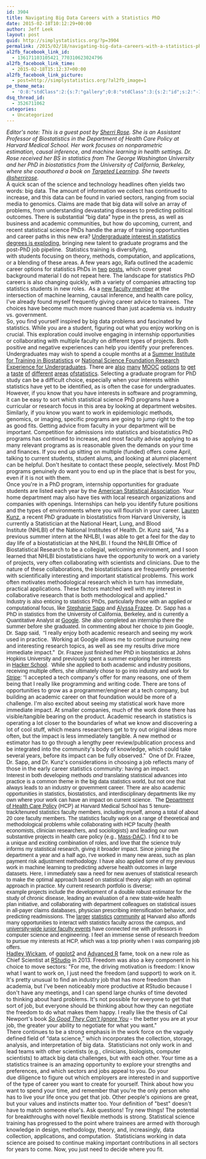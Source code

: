 ```yaml
---
id: 3904
title: Navigating Big Data Careers with a Statistics PhD
date: 2015-02-18T10:12:29+00:00
author: Jeff Leek
layout: post
guid: http://simplystatistics.org/?p=3904
permalink: /2015/02/18/navigating-big-data-careers-with-a-statistics-phd/
al2fb_facebook_link_id:
  - 136171103105421_770310623024796
al2fb_facebook_link_time:
  - 2015-02-18T15:12:37+00:00
al2fb_facebook_link_picture:
  - post=http://simplystatistics.org/?al2fb_image=1
pe_theme_meta:
  - 'O:8:"stdClass":2:{s:7:"gallery";O:8:"stdClass":3:{s:2:"id";s:2:"-1";s:5:"width";s:0:"";s:6:"height";s:0:"";}s:5:"video";O:8:"stdClass":1:{s:2:"id";s:2:"-1";}}'
dsq_thread_id:
  - 3526711062
categories:
  - Uncategorized
---
```

<div>
  <em>Editor's note: This is a guest post by <a href="http://www.drsherrirose.com/" target="_blank">Sherri Rose</a>. She is an Assistant Professor of Biostatistics in the Department of Health Care Policy at Harvard Medical School. Her work focuses on nonparametric estimation, causal inference, and machine learning in health settings. Dr. Rose received her BS in statistics from The George Washington University and her PhD in biostatistics from the University of California, Berkeley, where she coauthored a book on <a href="http://drsherrirose.com/targeted-learning-book/" target="_blank">Targeted Learning</a>. She tweets <a href="https://twitter.com/sherrirose" target="_blank">@sherrirose</a>.</em>
</div>

<div>
</div>



<div>
  A quick scan of the science and technology headlines often yields two words: big data. The amount of information we collect has continued to increase, and this data can be found in varied sectors, ranging from social media to genomics. Claims are made that big data will solve an array of problems, from understanding devastating diseases to predicting political outcomes. There is substantial “big data” hype in the press, as well as business and academic communities, but how do upcoming, current, and recent statistical science PhDs handle the array of training opportunities and career paths in this new era? <a href="http://www.amstat.org/newsroom/pressreleases/2015-StatsFastestGrowingSTEMDegree.pdf" target="_blank">Undergraduate interest in statistics degrees is exploding</a>, bringing new talent to graduate programs and the post-PhD job pipeline.  Statistics training is diversifying, with students focusing on theory, methods, computation, and applications, or a blending of these areas. A few years ago, Rafa outlined the academic career options for statistics PhDs in <a href="http://simplystatistics.org/2011/09/12/advice-for-stats-students-on-the-academic-job-market/" target="_blank">two</a> <a href="http://simplystatistics.org/2011/09/15/another-academic-job-market-option-liberal-arts/" target="_blank">posts</a>, which cover great background material I do not repeat here. The landscape for statistics PhD careers is also changing quickly, with a variety of companies attracting top statistics students in new roles.  As a <a href="http://www.drsherrirose.com/" target="_blank">new faculty member</a> at the intersection of machine learning, causal inference, and health care policy, I've already found myself frequently giving career advice to trainees.  The choices have become much more nuanced than just academia vs. industry vs. government.
</div>

<div>
</div>



<div>
</div>

<div>
  So, you find yourself inspired by big data problems and fascinated by statistics. While you are a student, figuring out what you enjoy working on is crucial. This exploration could involve engaging in internship opportunities or collaborating with multiple faculty on different types of projects. Both positive and negative experiences can help you identify your preferences.
</div>

<div>
</div>



<div>
</div>

<div>
  Undergraduates may wish to spend a couple months at a <a href="http://www.nhlbi.nih.gov/research/training/summer-institute-biostatistics-t15" target="_blank">Summer Institute for Training in Biostatistics</a> or <a href="http://www.nsf.gov/crssprgm/reu/" target="_blank">National Science Foundation Research Experience for Undergraduates</a>. There are <a href="https://www.udacity.com/course/st101" target="_blank">also</a> <a href="https://www.coursera.org/course/casebasedbiostat" target="_blank">many</a> <a href="https://www.coursera.org/specialization/jhudatascience/1" target="_blank">MOOC</a> <a href="https://www.edx.org/course/statistics-r-life-sciences-harvardx-ph525-1x#.VJOhXsAAPe" target="_blank">options</a> <a href="https://www.coursera.org/course/maththink" target="_blank">to</a> <a href="https://www.udacity.com/course/ud120" target="_blank">get</a> <a href="https://www.udacity.com/course/ud359" target="_blank">a</a> <a href="https://www.udacity.com/course/ud651" target="_blank">taste</a> <a href="https://www.edx.org/course/foundations-data-analysis-utaustinx-ut-7-01x#.VNpQRd4bakA" target="_blank">of</a> <a href="https://www.edx.org/course/introduction-linear-models-matrix-harvardx-ph525-2x#.VNpQS94bakA" target="_blank">different</a> <a href="https://www.edx.org/course/scalable-machine-learning-uc-berkeleyx-cs190-1x#.VNpQU94bakA" target="_blank">areas</a> <a href="https://www.edx.org/course/introduction-computational-thinking-data-mitx-6-00-2x-0#.VNpQWd4bakA" target="_blank">of</a><a href="https://www.edx.org/course/fundamentals-clinical-trials-harvardx-hsph-hms214x#.VNpQt94bakA" target="_blank">statistics</a>. Selecting a graduate program for PhD study can be a difficult choice, especially when your interests within statistics have yet to be identified, as is often the case for undergraduates. However, if you know that you have interests in software and programming, it can be easy to sort which statistical science PhD programs have a curricular or research focus in this area by looking at department websites. Similarly, if you know you want to work in epidemiologic methods, genomics, or imaging, specific programs are going to jump right to the top as good fits. Getting advice from faculty in your department will be important. Competition for admissions into statistics and biostatistics PhD programs has continued to increase, and most faculty advise applying to as many relevant programs as is reasonable given the demands on your time and finances. If you end up sitting on multiple (funded) offers come April, talking to current students, student alums, and looking at alumni placement can be helpful. Don't hesitate to contact these people, selectively. Most PhD programs genuinely do want you to end up in the place that is best for you, even if it is not with them.
</div>

<div>
</div>



<div>
</div>

<div>
  Once you're in a PhD program, internship opportunities for graduate students are listed each year by the <a href="http://www.amstat.org/education/internships.cfm" target="_blank">American Statistical Association</a>. Your home department may also have ties with local research organizations and companies with openings. Internships can help you identify future positions and the types of environments where you will flourish in your career. <a href="https://www.linkedin.com/pub/lauren-kunz/a/aab/293" target="_blank">Lauren Kunz</a>, a recent PhD graduate in biostatistics from Harvard University, is currently a Statistician at the National Heart, Lung, and Blood Institute (NHLBI) of the National Institutes of Health. Dr. Kunz said, "As a previous summer intern at the NHLBI, I was able to get a feel for the day to day life of a biostatistician at the NHLBI. I found the NHLBI Office of Biostatistical Research to be a collegial, welcoming environment, and I soon learned that NHLBI biostatisticians have the opportunity to work on a variety of projects, very often collaborating with scientists and clinicians. Due to the nature of these collaborations, the biostatisticians are frequently presented with scientifically interesting and important statistical problems. This work often motivates methodological research which in turn has immediate, practical applications. These factors matched well with my interest in collaborative research that is both methodological and applied."
</div>

<div>
</div>



<div>
</div>

<div>
  <span style="font-family: Helvetica;">Industry is also enticing to statistics PhDs, particularly those with an applied or computational focus, like <a href="http://www.stephaniesapp.com/" target="_blank">Stephanie Sapp</a> and</span> <a href="http://alyssafrazee.com/" target="_blank">Alyssa Frazee</a><span style="font-family: Helvetica;">. Dr. Sapp has a PhD in statistics from the University of California, Berkeley, and is currently a Quantitative Analyst at <a href="http://www.google.com/" target="_blank">Google</a>. She also completed an internship there the summer before she graduated. In commenting about her choice to join Google, Dr. Sapp said,  "</span>I really enjoy both academic research and seeing my work used in practice.  Working at Google allows me to continue pursuing new and interesting research topics, as well as see my results drive more immediate impact."  <span style="font-family: Helvetica;">Dr. Frazee just finished her PhD in biostatistics at Johns Hopkins University and previously spent a summer exploring her interests in <a href="https://www.hackerschool.com/" target="_blank">Hacker School</a>.  While she applied to both academic and industry positions, receiving multiple offers, she ultimately chose to go into industry and work for <a href="https://stripe.com/" target="_blank">Stripe</a>: "</span>I accepted a tech company's offer for many reasons, one of them being that I really like programming and writing code. There are tons of opportunities to grow as a programmer/engineer at a tech company, but building an academic career on that foundation would be more of a challenge. I'm also excited about seeing my statistical work have more immediate impact. At smaller companies, much of the work done there has visible/tangible bearing on the product. Academic research in statistics is operating a lot closer to the boundaries of what we know and discovering a lot of cool stuff, which means researchers get to try out original ideas more often, but the impact is less immediately tangible. A new method or estimator has to go through a lengthy peer review/publication process and be integrated into the community's body of knowledge, which could take several years, before its impact can be fully observed."  One of Dr. Frazee, Dr. Sapp, and Dr. Kunz's considerations in choosing a job reflects many of those in the early career statistics community: having an impact.
</div>

<div>
</div>



<div>
</div>

<div>
  <span style="font-family: Helvetica;">Interest in both developing methods </span><i>and</i> <span style="font-family: Helvetica;">translating statistical advances into practice is a common theme in the big data statistics world, but not one that always leads to an industry or government career. There are also academic opportunities in statistics, biostatistics, and interdisciplinary departments like my own where your work can have an impact on current science.  The <a href="http://www.hcp.med.harvard.edu/" target="_blank">Department of Health Care Policy</a> (HCP) at Harvard Medical School has 5 tenure-track/tenured statistics faculty members, including myself, among a total of about 20 core faculty members. The statistics faculty work on a range of theoretical and methodological problems while collaborating with HCP faculty (health economists, clinician <wbr />researchers, and sociologists) and leading our own substantive projects in health care policy (e.g., <a href="http://www.massdac.org/" target="_blank">Mass-DAC</a>). I find it to be a unique and exciting combination of roles, and love that the science truly informs my statistical research, giving it broader impact. Since joining the department a year and a half ago, I've worked in many new areas, such as plan payment risk adjustment methodology. I have also applied some of my previous work in machine learning to predicting adverse health outcomes in large datasets. Here, I immediately saw a need for new avenues of statistical research to make the optimal approach based on statistical theory align with an optimal approach in practice. My current research portfolio is diverse; example projects include the development of a double robust estimator for the study of chronic disease, leading an evaluation of a new state-wide health plan initiative, and collaborating with department colleagues on statistical issues in all-payer claims databases, physician prescribing intensification behavior, and predicting readmissions. The <a href="http://statistics.fas.harvard.edu/" target="_blank">larger</a> <a href="http://www.hsph.harvard.edu/biostatistics/" target="_blank">statistics</a> <a href="http://www.iq.harvard.edu/" target="_blank">community</a> <a href="http://bcb.dfci.harvard.edu/" target="_blank">at</a> Harvard also affords many opportunities to interact with statistics faculty across the campus, and <a href="http://www.faculty.harvard.edu/" target="_blank">university-wide junior faculty events</a> have connected me with professors in computer science and engineering. I feel an immense sense of research freedom to pursue my interests at HCP, which was a top priority when I was comparing job offers.</span>
</div>

<div>
</div>



<div>
</div>

<div>
  <a href="http://had.co.nz/" target="_blank">Hadley Wickam</a>, of <a href="http://www.amazon.com/dp/0387981403/" target="_blank">ggplot2</a> and <a href="http://www.amazon.com/dp/1466586966/" target="_blank">Advanced R</a> fame, took on a new role as Chief Scientist at <a href="http://www.rstudio.com/" target="_blank">RStudio</a> in 2013. Freedom was also a key component in his choice to move sectors: "For me, the driving motivation is freedom: I know what I want to work on, I just need the freedom (and support) to work on it. It's pretty unusual to find an industry job that has more freedom than academia, but I've been noticeably more productive at RStudio because I don't have any meetings, and I can spend large chunks of time devoted to thinking about hard problems. It's not possible for everyone to get that sort of job, but everyone should be thinking about how they can negotiate the freedom to do what makes them happy. I really like the thesis of Cal Newport's book <a href="http://www.amazon.com/dp/1455509124/" target="_blank"><i>So </i></a><a href="http://www.amazon.com/dp/1455509124/" target="_blank"><i>Good They Can't Ignore You</i></a> - the better you are at your job, the greater your ability to negotiate for what you want."
</div>

<div>
</div>



<div>
</div>

<div>
  There continues to be a strong emphasis in the work force on the vaguely defined field of “data science,” which incorporates the collection, storage, analysis, and interpretation of big data.  Statisticians not only work in and lead teams with other scientists (e.g., clinicians, biologists, computer scientists) to attack big data challenges, but with each other. Your time as a statistics trainee is an amazing opportunity to explore your strengths and preferences, and which sectors and jobs appeal to you. Do your due diligence to figure out which employers are interested in and supportive of the type of career you want to create for yourself. Think about how you want to spend your time, and remember that you're the only person who has to live your life once you get that job. Other people's opinions are great, but your values and instincts matter too. Your definition of "best" doesn't have to match someone else's. Ask questions! Try new things! The potential for breakthroughs with novel flexible methods is strong. Statistical science training has progressed to the point where trainees are armed with thorough knowledge in design, methodology, theory, and, increasingly, data collection, applications, and computation.  Statisticians working in data science are poised to continue making important contributions in all sectors for years to come. Now, you just need to decide where you fit.
</div>